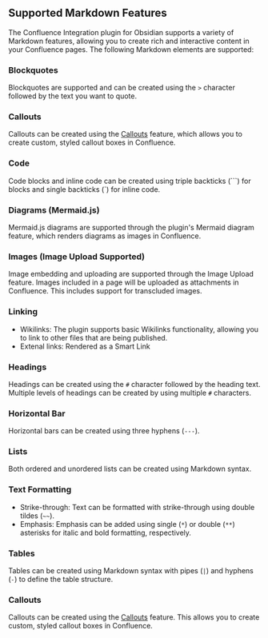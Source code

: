## Supported Markdown Features

The Confluence Integration plugin for Obsidian supports a variety of Markdown features, allowing you to create rich and interactive content in your Confluence pages. The following Markdown elements are supported:

### Blockquotes

Blockquotes are supported and can be created using the `>` character followed by the text you want to quote.

### Callouts

Callouts can be created using the [Callouts](./callouts.md) feature, which allows you to create custom, styled callout boxes in Confluence.

### Code

Code blocks and inline code can be created using triple backticks (\`\`\`) for blocks and single backticks (\`) for inline code.

### Diagrams (Mermaid.js)

Mermaid.js diagrams are supported through the plugin's Mermaid diagram feature, which renders diagrams as images in Confluence.

### Images (Image Upload Supported)

Image embedding and uploading are supported through the Image Upload feature. Images included in a page will be uploaded as attachments in Confluence. This includes support for transcluded images.

### Linking

- Wikilinks: The plugin supports basic Wikilinks functionality, allowing you to link to other files that are being published.
- Extenal links: Rendered as a Smart Link

### Headings

Headings can be created using the `#` character followed by the heading text. Multiple levels of headings can be created by using multiple `#` characters.

### Horizontal Bar

Horizontal bars can be created using three hyphens (`---`).

### Lists

Both ordered and unordered lists can be created using Markdown syntax.

### Text Formatting

- Strike-through: Text can be formatted with strike-through using double tildes (`~~`).
- Emphasis: Emphasis can be added using single (`*`) or double (`**`) asterisks for italic and bold formatting, respectively.

### Tables

Tables can be created using Markdown syntax with pipes (`|`) and hyphens (`-`) to define the table structure.

### Callouts

Callouts can be created using the [Callouts](./callouts.md) feature. This allows you to create custom, styled callout boxes in Confluence.

